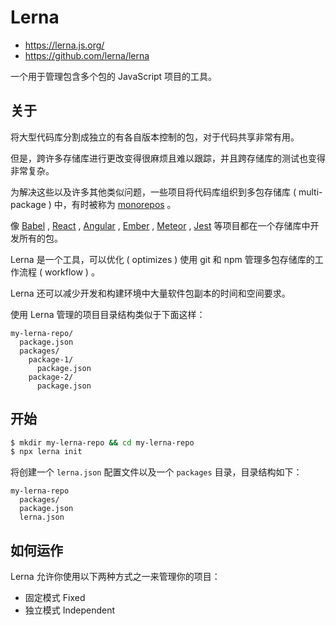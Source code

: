 # Lerna

- <https://lerna.js.org/>
- <https://github.com/lerna/lerna>

一个用于管理包含多个包的 JavaScript 项目的工具。

## 关于

将大型代码库分割成独立的有各自版本控制的包，对于代码共享非常有用。

但是，跨许多存储库进行更改变得很麻烦且难以跟踪，并且跨存储库的测试也变得非常复杂。

为解决这些以及许多其他类似问题，一些项目将代码库组织到多包存储库 ( multi-package ) 中，有时被称为 [monorepos] 。

像 [Babel] , [React] , [Angular] , [Ember] , [Meteor] , [Jest] 等项目都在一个存储库中开发所有的包。

[monorepos]: https://github.com/babel/babel/blob/master/doc/design/monorepo.md
[Babel]: https://github.com/babel/babel/tree/master/packages
[React]: https://github.com/facebook/react/tree/master/packages
[Angular]: https://github.com/angular/angular/tree/master/modules
[Ember]: https://github.com/emberjs/ember.js/tree/master/packages
[Meteor]: https://github.com/meteor/meteor/tree/devel/packages
[Jest]: https://github.com/facebook/jest/tree/master/packages

Lerna 是一个工具，可以优化 ( optimizes ) 使用 git 和 npm 管理多包存储库的工作流程 ( workflow ) 。

Lerna 还可以减少开发和构建环境中大量软件包副本的时间和空间要求。

使用 Lerna 管理的项目目录结构类似于下面这样：

```
my-lerna-repo/
  package.json
  packages/
    package-1/
      package.json
    package-2/
      package.json
```

## 开始

```sh
$ mkdir my-lerna-repo && cd my-lerna-repo
$ npx lerna init
```

将创建一个 `lerna.json` 配置文件以及一个 `packages` 目录，目录结构如下：

```
my-lerna-repo
  packages/
  package.json
  lerna.json
```

## 如何运作

Lerna 允许你使用以下两种方式之一来管理你的项目：

- 固定模式 Fixed
- 独立模式 Independent
